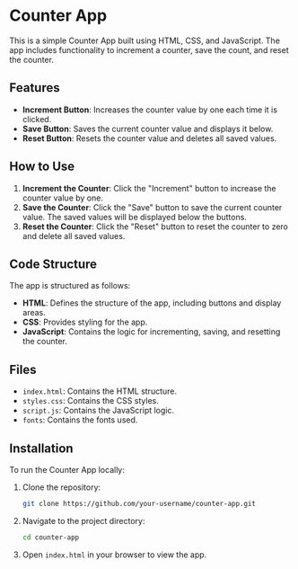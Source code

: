 # Counter App

This is a simple Counter App built using HTML, CSS, and JavaScript. The app includes functionality to increment a counter, save the count, and reset the counter.

## Features

- **Increment Button**: Increases the counter value by one each time it is clicked.
- **Save Button**: Saves the current counter value and displays it below.
- **Reset Button**: Resets the counter value and deletes all saved values.

## How to Use

1. **Increment the Counter**: Click the "Increment" button to increase the counter value by one.
2. **Save the Counter**: Click the "Save" button to save the current counter value. The saved values will be displayed below the buttons.
3. **Reset the Counter**: Click the "Reset" button to reset the counter to zero and delete all saved values.

## Code Structure

The app is structured as follows:

- **HTML**: Defines the structure of the app, including buttons and display areas.
- **CSS**: Provides styling for the app.
- **JavaScript**: Contains the logic for incrementing, saving, and resetting the counter.

## Files

- `index.html`: Contains the HTML structure.
- `styles.css`: Contains the CSS styles.
- `script.js`: Contains the JavaScript logic.
- `fonts`: Contains the fonts used.

## Installation

To run the Counter App locally:

1. Clone the repository:
   ```sh
   git clone https://github.com/your-username/counter-app.git
   ```
2. Navigate to the project directory:
   ```sh
   cd counter-app
   ```
3. Open `index.html` in your browser to view the app.
